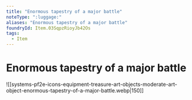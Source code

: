 ```yaml
---
title: "Enormous tapestry of a major battle"
noteType: ":luggage:"
aliases: "Enormous tapestry of a major battle"
foundryId: Item.03SqpzRioyJb42Os
tags:
  - Item
---
```


# Enormous tapestry of a major battle
![[systems-pf2e-icons-equipment-treasure-art-objects-moderate-art-object-enormous-tapestry-of-a-major-battle.webp|150]]
